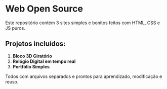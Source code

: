 # Web Open Source

Este repositório contém 3 sites simples e bonitos feitos com HTML, CSS e JS puros.

## Projetos incluídos:

1. **Bloco 3D Giratório**
2. **Relógio Digital em tempo real**
3. **Portfólio Simples**

Todos com arquivos separados e prontos para aprendizado, modificação e reuso.

